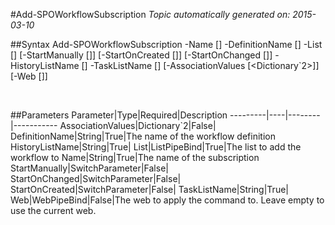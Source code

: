#Add-SPOWorkflowSubscription
*Topic automatically generated on: 2015-03-10*


##Syntax
    Add-SPOWorkflowSubscription -Name [<String>] -DefinitionName [<String>] -List [<ListPipeBind>] [-StartManually [<SwitchParameter>]] [-StartOnCreated [<SwitchParameter>]] [-StartOnChanged [<SwitchParameter>]] -HistoryListName [<String>] -TaskListName [<String>] [-AssociationValues [<Dictionary`2>]] [-Web [<WebPipeBind>]]

&nbsp;

##Parameters
Parameter|Type|Required|Description
---------|----|--------|-----------
AssociationValues|Dictionary`2|False|
DefinitionName|String|True|The name of the workflow definition
HistoryListName|String|True|
List|ListPipeBind|True|The list to add the workflow to
Name|String|True|The name of the subscription
StartManually|SwitchParameter|False|
StartOnChanged|SwitchParameter|False|
StartOnCreated|SwitchParameter|False|
TaskListName|String|True|
Web|WebPipeBind|False|The web to apply the command to. Leave empty to use the current web.

